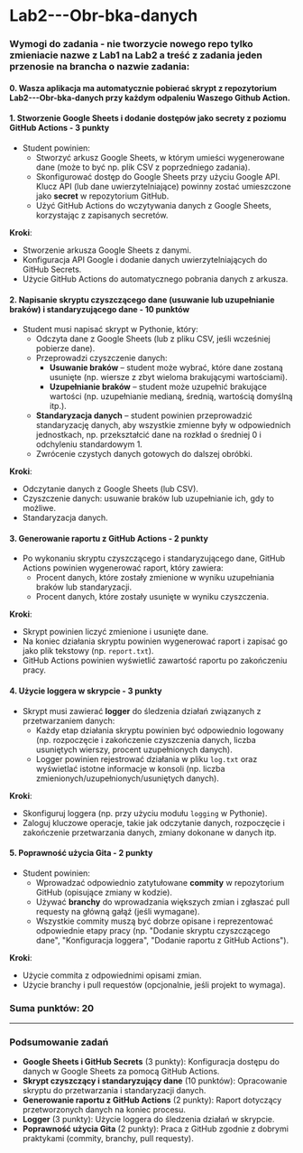 # Lab2---Obr-bka-danych

### Wymogi do zadania - nie tworzycie nowego repo tylko zmieniacie nazwe z Lab1 na Lab2 a treść z zadania jeden przenosie na brancha o nazwie zadania:


#### 0. Wasza aplikacja ma automatycznie pobierać skrypt z repozytorium Lab2---Obr-bka-danych przy każdym odpaleniu Waszego Github Action.

#### 1. Stworzenie Google Sheets i dodanie dostępów jako secrety z poziomu GitHub Actions - **3 punkty**

- Student powinien:
  - Stworzyć arkusz Google Sheets, w którym umieści wygenerowane dane (może to być np. plik CSV z poprzedniego zadania).
  - Skonfigurować dostęp do Google Sheets przy użyciu Google API. Klucz API (lub dane uwierzytelniające) powinny zostać umieszczone jako **secret** w repozytorium GitHub.
  - Użyć GitHub Actions do wczytywania danych z Google Sheets, korzystając z zapisanych secretów.

**Kroki**:
- Stworzenie arkusza Google Sheets z danymi.
- Konfiguracja API Google i dodanie danych uwierzytelniających do GitHub Secrets.
- Użycie GitHub Actions do automatycznego pobrania danych z arkusza.

#### 2. Napisanie skryptu czyszczącego dane (usuwanie lub uzupełnianie braków) i standaryzującego dane - **10 punktów**

- Student musi napisać skrypt w Pythonie, który:
  - Odczyta dane z Google Sheets (lub z pliku CSV, jeśli wcześniej pobierze dane).
  - Przeprowadzi czyszczenie danych:
    - **Usuwanie braków** – student może wybrać, które dane zostaną usunięte (np. wiersze z zbyt wieloma brakującymi wartościami).
    - **Uzupełnianie braków** – student może uzupełnić brakujące wartości (np. uzupełnianie medianą, średnią, wartością domyślną itp.).
  - **Standaryzacja danych** – student powinien przeprowadzić standaryzację danych, aby wszystkie zmienne były w odpowiednich jednostkach, np. przekształcić dane na rozkład o średniej 0 i odchyleniu standardowym 1.
  - Zwrócenie czystych danych gotowych do dalszej obróbki.

**Kroki**:
- Odczytanie danych z Google Sheets (lub CSV).
- Czyszczenie danych: usuwanie braków lub uzupełnianie ich, gdy to możliwe.
- Standaryzacja danych.

#### 3. Generowanie raportu z GitHub Actions - **2 punkty**

- Po wykonaniu skryptu czyszczącego i standaryzującego dane, GitHub Actions powinien wygenerować raport, który zawiera:
  - Procent danych, które zostały zmienione w wyniku uzupełniania braków lub standaryzacji.
  - Procent danych, które zostały usunięte w wyniku czyszczenia.
  
**Kroki**:
- Skrypt powinien liczyć zmienione i usunięte dane.
- Na koniec działania skryptu powinien wygenerować raport i zapisać go jako plik tekstowy (np. `report.txt`).
- GitHub Actions powinien wyświetlić zawartość raportu po zakończeniu pracy.

#### 4. Użycie loggera w skrypcie - **3 punkty**

- Skrypt musi zawierać **logger** do śledzenia działań związanych z przetwarzaniem danych:
  - Każdy etap działania skryptu powinien być odpowiednio logowany (np. rozpoczęcie i zakończenie czyszczenia danych, liczba usuniętych wierszy, procent uzupełnionych danych).
  - Logger powinien rejestrować działania w pliku `log.txt` oraz wyświetlać istotne informacje w konsoli (np. liczba zmienionych/uzupełnionych/usuniętych danych).

**Kroki**:
- Skonfiguruj loggera (np. przy użyciu modułu `logging` w Pythonie).
- Zaloguj kluczowe operacje, takie jak odczytanie danych, rozpoczęcie i zakończenie przetwarzania danych, zmiany dokonane w danych itp.

#### 5. Poprawność użycia Gita - **2 punkty**

- Student powinien:
  - Wprowadzać odpowiednio zatytułowane **commity** w repozytorium GitHub (opisujące zmiany w kodzie).
  - Używać **branchy** do wprowadzania większych zmian i zgłaszać pull requesty na główną gałąź (jeśli wymagane).
  - Wszystkie commity muszą być dobrze opisane i reprezentować odpowiednie etapy pracy (np. "Dodanie skryptu czyszczącego dane", "Konfiguracja loggera", "Dodanie raportu z GitHub Actions").

**Kroki**:
- Użycie commita z odpowiednimi opisami zmian.
- Użycie branchy i pull requestów (opcjonalnie, jeśli projekt to wymaga).

### Suma punktów: 20

---

### Podsumowanie zadań

- **Google Sheets i GitHub Secrets** (3 punkty): Konfiguracja dostępu do danych w Google Sheets za pomocą GitHub Actions.
- **Skrypt czyszczący i standaryzujący dane** (10 punktów): Opracowanie skryptu do przetwarzania i standaryzacji danych.
- **Generowanie raportu z GitHub Actions** (2 punkty): Raport dotyczący przetworzonych danych na koniec procesu.
- **Logger** (3 punkty): Użycie loggera do śledzenia działań w skrypcie.
- **Poprawność użycia Gita** (2 punkty): Praca z GitHub zgodnie z dobrymi praktykami (commity, branchy, pull requesty).
